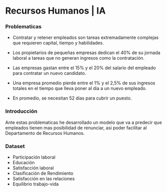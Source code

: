 # Recursos Humanos | IA

### Problematicas
- Contratar y retener empleados son tareas extremadamente complejas que requieren capital, tiempo y habilidades.

- Los propietarios de pequeñas empresas dedican el 40% de su jornada laboral a tareas que no generan ingresos como la contratación.

- Las empresas gastan entre el 15% y el 20% del salario del empleado para contratar un nuevo candidato.

- Una empresa promedio pierde entre el 1% y el 2,5% de sus ingresos totales en el tiempo que lleva poner al dia a un nuevo empleado.

- En promedio, se necesitan 52 dias para cubrir un puesto.

### Introducción
Ante estas problematicas he desarrollado un modelo que va a predecir que empleados tienen mas posibilidad de renunciar, asi poder facilitar al Departamento de Recursos Humanos.

### Dataset
- Participación laboral
- Educación
- Satisfacción laboral
- Clasificación de Rendimiento
- Satisfacción en las relaciones
- Equilibrio trabajo-vida
